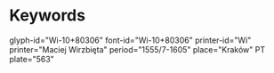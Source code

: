 # Keywords
glyph-id="Wi-10+80306"
font-id="Wi-10+80306"
printer-id="Wi"
printer="Maciej Wirzbięta"
period="1555/7-1605"
place="Kraków"
PT plate="563"
